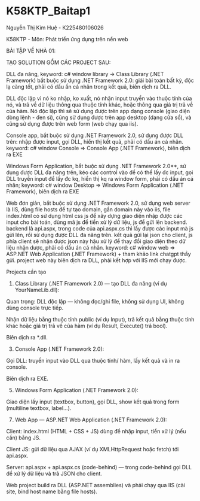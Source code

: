 # K58KTP_Baitap1  
Nguyễn Thị Kim Huệ  - K225480106026

K58KTP - Môn: Phát triển ứng dụng trên nền web

BÀI TẬP VỀ NHÀ 01:

TẠO SOLUTION GỒM CÁC PROJECT SAU:

DLL đa năng, keyword: c# window library -> Class Library (.NET Framework) bắt buộc sử dụng .NET Framework 2.0: giải bài toán bất kỳ, độc lạ càng tốt, phải có dấu ấn cá nhân trong kết quả, biên dịch ra DLL.

DLL độc lập vì nó ko nhập, ko xuất, nó nhận input truyền vào thuộc tính của nó, và trả về dữ liệu thông qua thuộc tính khác, hoặc thông qua giá trị trả về của hàm. Nó độc lập thì sẽ sử dụng được trên app dạng console (giao diện dòng lệnh - đen sì), cũng sử dụng được trên app desktop (dạng cửa sổ), và cũng sử dụng được trên web form (web chạy qua iis).

Console app, bắt buộc sử dụng .NET Framework 2.0, sử dụng được DLL trên: nhập được input, gọi DLL, hiển thị kết quả, phải có dấu án cá nhân. keyword: c# window Console => Console App (.NET Framework), biên dịch ra EXE

Windows Form Application, bắt buộc sử dụng .NET Framework 2.0**, sử dụng được DLL đa năng trên, kéo các control vào để có thể lấy đc input, gọi DLL truyền input để lấy đc kq, hiển thị kq ra window form, phải có dấu án cá nhân; keyword: c# window Desktop => Windows Form Application (.NET Framework), biên dịch ra EXE

Web đơn giản, bắt buộc sử dụng .NET Framework 2.0, sử dụng web server là IIS, dùng file hosts để tự tạo domain, gắn domain này vào iis, file index.html có sử dụng html css js để xây dựng giao diện nhập được các input cho bài toán, dùng mã js để tiền xử lý dữ liệu, js để gửi lên backend. backend là api.aspx, trong code của api.aspx.cs thì lấy được các input mà js gửi lên, rồi sử dụng được DLL đa năng trên. kết quả gửi lại json cho client, js phía client sẽ nhận được json này hậu xử lý để thay đổi giao diện theo dữ liệu nhận dược, phải có dấu án cá nhân. keyword: c# window web => ASP.NET Web Application (.NET Framework) + tham khảo link chatgpt thầy gửi. project web này biên dịch ra DLL, phải kết hợp với IIS mới chạy được.

Projects cần tạo

1. Class Library (.NET Framework 2.0) — tạo DLL đa năng (ví dụ YourNameLib.dll):
   
Quan trọng: DLL độc lập — không đọc/ghi file, không sử dụng UI, không dùng console trực tiếp.

Nhận dữ liệu bằng thuộc tính public (ví dụ Input), trả kết quả bằng thuộc tính khác hoặc giá trị trả về của hàm (ví dụ Result, Execute() trả bool).

Biên dịch ra *.dll.

3. Console App (.NET Framework 2.0):

Gọi DLL: truyền input vào DLL qua thuộc tính/ hàm, lấy kết quả và in ra console.

Biên dịch ra EXE.

5. Windows Form Application (.NET Framework 2.0):
   
Giao diện lấy input (textbox, button), gọi DLL, show kết quả trong form (multiline textbox, label...).

7. Web App — ASP.NET Web Application (.NET Framework 2.0):
   
Client: index.html (HTML + CSS + JS) dùng để nhập input, tiền xử lý (nếu cần) bằng JS.

Client JS: gửi dữ liệu qua AJAX (ví dụ XMLHttpRequest hoặc fetch) tới api.aspx.

Server: api.aspx + api.aspx.cs (code-behind) — trong code-behind gọi DLL để xử lý dữ liệu và trả JSON cho client.

Web project build ra DLL (ASP.NET assemblies) và phải chạy qua IIS (cài site, bind host name bằng file hosts).

